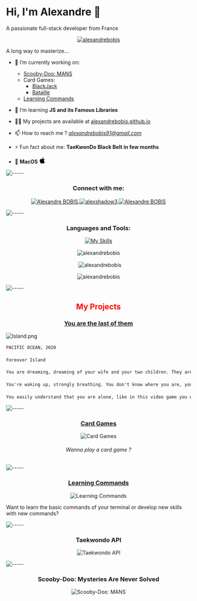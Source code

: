 # Hi, I'm Alexandre 👋

A passionate full-stack developer from France 

<p align="center">
    <a href="https://github.com/ryo-ma/github-profile-trophy">
        <img src="https://github-profile-trophy.vercel.app/?username=alexandrebobis" alt="alexandrebobis" />
    </a>
</p>

A long way to masterize...

- 🔭 I’m currently working on:
  - [Scooby-Doo: MANS](https://github.com/AlexShadow3/ScoobyDooMANS)
  - Card Games:
    - [BlackJack](https://alexshadow3.github.io/Card_Games/BlackJack/index.html)
    - [Bataille](https://alexshadow3.github.io/Card_Games/Bataille/index.html)
  - [Learning Commands](https://github.com/alexshadow3/learning-commands)

- 🌱 I’m learning **JS and its Famous Libraries**

- 👨‍💻 My projects are available at [alexandrebobis.github.io](https://alexandrebobis.github.io/contact/home.html)

- 📫 How to reach me ? *alexandrebobis91@gmail.com*

- ⚡ Fun fact about me: **TaeKwonDo Black Belt in few months**

- 💞️ **MacOS** <img width="17px" src="https://raw.githubusercontent.com/devicons/devicon/master/icons/apple/apple-original.svg" alt="Apple" />

![-----](https://raw.githubusercontent.com/andreasbm/readme/master/assets/lines/water.png)

<h3 align="center">Connect with me:</h3>
<p align="center">
    <a href="https://www.linkedin.com/in/alexandre-bobis/" target="blank">
        <img align="center" src="https://raw.githubusercontent.com/rahuldkjain/github-profile-readme-generator/master/src/images/icons/Social/linked-in-alt.svg" alt="Alexandre BOBIS" height="30" width="40" />
    </a>
    <a href="https://codepen.io/AlexShadow3" target="blank">
        <img align="center" src="https://raw.githubusercontent.com/rahuldkjain/github-profile-readme-generator/master/src/images/icons/Social/codepen.svg" alt="alexshadow3" height="30" width="40" />
    </a>
    <a href="https://github.com/AlexandreBobis" target="blank">
        <img align="center" src="https://raw.githubusercontent.com/rahuldkjain/github-profile-readme-generator/master/src/images/icons/Social/github.svg" alt="Alexandre BOBIS" height="30" width="40" />
    </a>
</p>

![-----](https://raw.githubusercontent.com/andreasbm/readme/master/assets/lines/water.png)

<h3 align="center">Languages and Tools:</h3>
<div align="center"> 

[![My Skills](https://skillicons.dev/icons?i=git,vscode,visualstudio,html,css,js,nodejs,mysql,php,postman,react,bootstrap,raspberrypi)](https://skillicons.dev)

</div>

<p align="center">
    <img align="center" src="https://github-readme-stats.vercel.app/api/top-langs?username=alexandrebobis&show_icons=true&locale=en&layout=compact" alt="alexandrebobis" />
</p>

<p align="center">&nbsp;
    <img align="center" src="https://github-readme-stats.vercel.app/api?username=alexandrebobis&show_icons=true&locale=en" alt="alexandrebobis" />
</p>

<p align="center">
    <img align="center" src="https://github-readme-streak-stats.herokuapp.com/?user=alexandrebobis&" alt="alexandrebobis" />
</p>

![-----](https://raw.githubusercontent.com/andreasbm/readme/master/assets/lines/fire.png)

<h2 align="center" style="color:red">My Projects</h3>

<h3 align="center">
    <a href="https://alexshadow3.github.io/my_game/You%20are%20the%20last%20of%20them/index.html">You are the last of them</a>
</h3>

![Island.png](https://alexshadow3.github.io/my_game/images/island.png)

```md
PACIFIC OCEAN, 2020

Foreover Island

You are dreaming, dreaming of your wife and your two children. They are on a beach and you are taking a picture of them. But...

You're waking up, strongly breathing. You don't know where you are, you are looking around you but nothing, only a beach with sand, and a silent forest behind you.

You easily understand that you are alone, like in this video game you were playing when you were young.
```

![-----](https://raw.githubusercontent.com/andreasbm/readme/master/assets/lines/rainbow.png)

<h3 align="center">
    <a href="https://alexshadow3.github.io/Card_Games">Card Games</a>
</h3>

<div align="center">

![Card Games](https://64.media.tumblr.com/85778fe01f1294f6db30e127a7833cbe/tumblr_o5ab1tMnN41rrftcdo1_540.gif)
</div>

<h6 align="center">Wanna play a card game ?</h6>

![-----](https://raw.githubusercontent.com/andreasbm/readme/master/assets/lines/rainbow.png)

<h3 align="center">
    <a href="https://github.com/alexshadow3/learning-commands">Learning Commands</a>
</h3>

<div align="center">

![Learning Commands](https://upload.wikimedia.org/wikipedia/commons/thumb/b/b3/Terminalicon2.png/768px-Terminalicon2.png)
</div>

Want to learn the basic commands of your terminal or develop new skills with new commands?

![-----](https://raw.githubusercontent.com/andreasbm/readme/master/assets/lines/rainbow.png)

<h3 align="center">Taekwondo API</h3>
<div align="center">

![Taekwondo API](https://github-readme-stats.vercel.app/api/pin/?username=AlexShadow3&repo=TaeKwonDo_API)
</div>

![-----](https://raw.githubusercontent.com/andreasbm/readme/master/assets/lines/rainbow.png)

<h3 align="center">Scooby-Doo: Mysteries Are Never Solved</h3>
<div align="center">

![Scooby-Doo: MANS](https://github-readme-stats.vercel.app/api/pin/?username=AlexShadow3&repo=ScoobyDooMANS)
</div>
